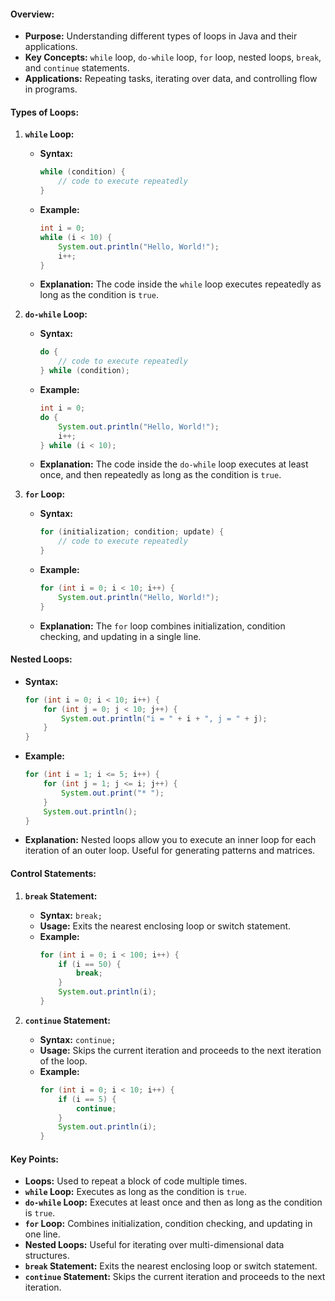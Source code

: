 
#### **Overview:**

- **Purpose:** Understanding different types of loops in Java and their applications.
- **Key Concepts:** `while` loop, `do-while` loop, `for` loop, nested loops, `break`, and `continue` statements.
- **Applications:** Repeating tasks, iterating over data, and controlling flow in programs.

#### **Types of Loops:**

1. **`while` Loop:**
   - **Syntax:**
     ```java
     while (condition) {
         // code to execute repeatedly
     }
     ```
   - **Example:**
     ```java
     int i = 0;
     while (i < 10) {
         System.out.println("Hello, World!");
         i++;
     }
     ```
   - **Explanation:** The code inside the `while` loop executes repeatedly as long as the condition is `true`.

2. **`do-while` Loop:**
   - **Syntax:**
     ```java
     do {
         // code to execute repeatedly
     } while (condition);
     ```
   - **Example:**
     ```java
     int i = 0;
     do {
         System.out.println("Hello, World!");
         i++;
     } while (i < 10);
     ```
   - **Explanation:** The code inside the `do-while` loop executes at least once, and then repeatedly as long as the condition is `true`.

3. **`for` Loop:**
   - **Syntax:**
     ```java
     for (initialization; condition; update) {
         // code to execute repeatedly
     }
     ```
   - **Example:**
     ```java
     for (int i = 0; i < 10; i++) {
         System.out.println("Hello, World!");
     }
     ```
   - **Explanation:** The `for` loop combines initialization, condition checking, and updating in a single line.

#### **Nested Loops:**

- **Syntax:**
  ```java
  for (int i = 0; i < 10; i++) {
      for (int j = 0; j < 10; j++) {
          System.out.println("i = " + i + ", j = " + j);
      }
  }
  ```
- **Example:**
  ```java
  for (int i = 1; i <= 5; i++) {
      for (int j = 1; j <= i; j++) {
          System.out.print("* ");
      }
      System.out.println();
  }
  ```
- **Explanation:** Nested loops allow you to execute an inner loop for each iteration of an outer loop. Useful for generating patterns and matrices.

#### **Control Statements:**

1. **`break` Statement:**
   - **Syntax:** `break;`
   - **Usage:** Exits the nearest enclosing loop or switch statement.
   - **Example:**
     ```java
     for (int i = 0; i < 100; i++) {
         if (i == 50) {
             break;
         }
         System.out.println(i);
     }
     ```

2. **`continue` Statement:**
   - **Syntax:** `continue;`
   - **Usage:** Skips the current iteration and proceeds to the next iteration of the loop.
   - **Example:**
     ```java
     for (int i = 0; i < 10; i++) {
         if (i == 5) {
             continue;
         }
         System.out.println(i);
     }
     ```

#### **Key Points:**

- **Loops:** Used to repeat a block of code multiple times.
- **`while` Loop:** Executes as long as the condition is `true`.
- **`do-while` Loop:** Executes at least once and then as long as the condition is `true`.
- **`for` Loop:** Combines initialization, condition checking, and updating in one line.
- **Nested Loops:** Useful for iterating over multi-dimensional data structures.
- **`break` Statement:** Exits the nearest enclosing loop or switch statement.
- **`continue` Statement:** Skips the current iteration and proceeds to the next iteration.

